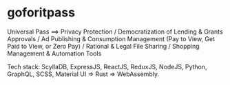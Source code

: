 # goforitpass
Universal Pass ==> Privacy Protection / Democratization of Lending & Grants Approvals / Ad Publishing & Consumption Management (Pay to View, Get Paid to View, or Zero Pay) / Rational & Legal File Sharing / Shopping Management & Automation Tools

Tech stack: ScyllaDB, ExpressJS, ReactJS, ReduxJS, NodeJS, Python, GraphQL, SCSS, Material UI => Rust => WebAssembly.
